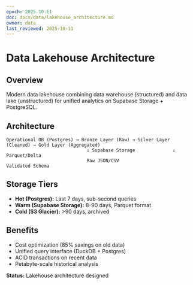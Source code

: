```yaml
---
epoch: 2025.10.E1
doc: docs/data/lakehouse_architecture.md
owner: data
last_reviewed: 2025-10-11
---
```


# Data Lakehouse Architecture

## Overview

Modern data lakehouse combining data warehouse (structured) and data lake (unstructured) for unified analytics on Supabase Storage + PostgreSQL.

## Architecture

```
Operational DB (Postgres) → Bronze Layer (Raw) → Silver Layer (Cleaned) → Gold Layer (Aggregated)
                              ↓ Supabase Storage              ↓ Parquet/Delta
                              Raw JSON/CSV                    Validated Schema
```

## Storage Tiers

- **Hot (Postgres):** Last 7 days, sub-second queries
- **Warm (Supabase Storage):** 8-90 days, Parquet format
- **Cold (S3 Glacier):** >90 days, archived

## Benefits

- Cost optimization (85% savings on old data)
- Unified query interface (DuckDB + Postgres)
- ACID transactions on recent data
- Petabyte-scale historical analysis

**Status:** Lakehouse architecture designed
